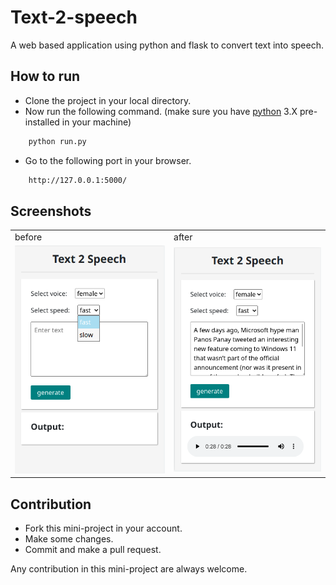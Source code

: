 # Text-2-speech

A web based application using python and flask to convert text into speech.

## How to run

- Clone the project in your local directory.
- Now run the following command. (make sure you have [python](https://python.org) 3.X pre-installed in your machine)
```sh
    python run.py
```
- Go to the following port in your browser.
```sh
    http://127.0.0.1:5000/
```

## Screenshots
| | |
|-|-|
|before|after|
|![before](./static/ss1.png)|![after](./static/ss2.png)|


## Contribution

- Fork this mini-project in your account.
- Make some changes.
- Commit and make a pull request.

Any contribution in this mini-project are always welcome.
